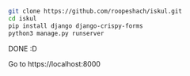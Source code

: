 
```bash

git clone https://github.com/roopeshach/iskul.git
cd iskul
pip install django django-crispy-forms
python3 manage.py runserver


```

DONE :D

Go to https://localhost:8000
